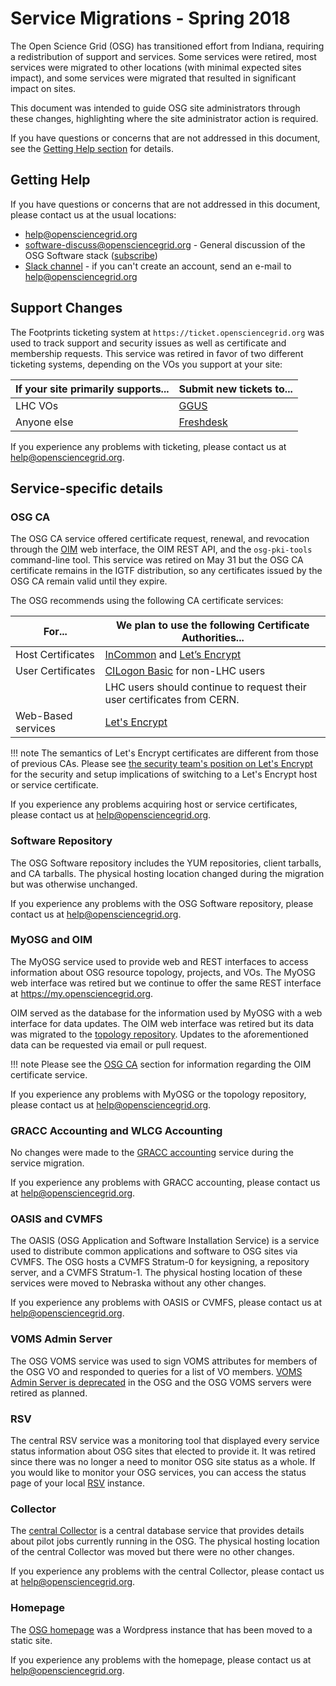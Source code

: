 Service Migrations - Spring 2018
================================

The Open Science Grid (OSG) has transitioned effort from Indiana, requiring a redistribution of support and services.
Some services were retired, most services were migrated to other locations (with minimal expected sites impact),
and some services were migrated that resulted in significant impact on sites.

This document was intended to guide OSG site administrators through these changes, highlighting where the site
administrator action is required.

If you have questions or concerns that are not addressed in this document, see the [Getting Help section](#getting-help)
for details.

Getting Help
------------

If you have questions or concerns that are not addressed in this document, please contact us at the usual locations:

-  [help@opensciencegrid.org](mailto:help@opensciencegrid.org)
-  [software-discuss@opensciencegrid.org](mailto:software-discuss@opensciencegrid.org) -
   General discussion of the OSG Software stack
   ([subscribe](https://listserv.fnal.gov/scripts/wa.exe?SUBED1=SOFTWARE-DISCUSS&A=1))
-  [Slack channel](https://opensciencegrid.slack.com/messages/osg-software) - if you can't create an account, 
   send an e-mail to [help@opensciencegrid.org](mailto:help@opensciencegrid.org)

Support Changes
---------------

The Footprints ticketing system at `https://ticket.opensciencegrid.org` was used to track support and security issues as
well as certificate and membership requests.
This service was retired in favor of two different ticketing systems, depending on the VOs you support at your site:

| If your site primarily supports... | Submit new tickets to...                         |
|------------------------------------|--------------------------------------------------|
| LHC VOs                            | [GGUS](https://ggus.eu)                          |
| Anyone else                        | [Freshdesk](https://support.opensciencegrid.org) |

If you experience any problems with ticketing, please contact us at
[help@opensciencegrid.org](mailto:help@opensciencegrid.org).

Service-specific details
------------------------

### OSG CA ###

The OSG CA service offered certificate request, renewal, and revocation through the [OIM](#myosg-and-oim) web interface, 
the OIM REST API, and the `osg-pki-tools` command-line tool.
This service was retired on May 31 but the OSG CA certificate remains in the IGTF distribution, so any certificates
issued by the OSG CA remain valid until they expire.

The OSG recommends using the following CA certificate services:

| For...             | We plan to use the following Certificate Authorities...                             |
|--------------------|-------------------------------------------------------------------------------------|
| Host  Certificates | [InCommon](https://www.incommon.org/) and [Let’s Encrypt](https://letsencrypt.org/) |
| User Certificates  | [CILogon Basic](https://cilogon.org/) for non-LHC users                             |
|                    | LHC users should continue to request their user certificates from CERN.             |
| Web-Based services | [Let's Encrypt](https://letsencrypt.org)                                            |

!!! note
    The semantics of Let's Encrypt certificates are different from those of previous CAs.
    Please see
    [the security team's position on Let's Encrypt](https://www.opensciencegrid.org/security/LetsEncryptOSGCAbundle/)
    for the security and setup implications of switching to a Let's Encrypt host or service certificate.

If you experience any problems acquiring host or service certificates, please contact us at
[help@opensciencegrid.org](mailto:help@opensciencegrid.org).


### Software Repository ###

The OSG Software repository includes the YUM repositories, client tarballs, and CA tarballs.
The physical hosting location changed during the migration but was otherwise unchanged.

If you experience any problems with the OSG Software repository, please contact us at
[help@opensciencegrid.org](mailto:help@opensciencegrid.org).

### MyOSG and OIM ###

The MyOSG service used to provide web and REST interfaces to access information about OSG resource topology, projects,
and VOs.
The MyOSG web interface was retired but we continue to offer the same REST interface at <https://my.opensciencegrid.org>.

OIM served as the database for the information used by MyOSG with a web
interface for data updates.
The OIM web interface was retired but its data was migrated to the [topology repository](https://github.com/opensciencegrid/topology/).
Updates to the aforementioned data can be requested via email or pull request.

!!! note
    Please see the [OSG CA](#osg-ca) section for information regarding the OIM certificate service.

If you experience any problems with MyOSG or the topology repository, please contact us at
[help@opensciencegrid.org](mailto:help@opensciencegrid.org).

### GRACC Accounting and WLCG Accounting ###

No changes were made to the [GRACC accounting](https://gracc.opensciencegrid.org/d/000000074/gracc-home?orgId=1)
service during the service migration.

If you experience any problems with GRACC accounting, please contact us at
[help@opensciencegrid.org](mailto:help@opensciencegrid.org).

### OASIS and CVMFS ###

The OASIS (OSG Application and Software Installation Service) is a service used to distribute common applications and
software to OSG sites via CVMFS.
The OSG hosts a CVMFS Stratum-0 for keysigning, a repository server, and a CVMFS Stratum-1.
The physical hosting location of these services were moved to Nebraska without any other changes.

If you experience any problems with OASIS or CVMFS, please contact us at
[help@opensciencegrid.org](mailto:help@opensciencegrid.org).

### VOMS Admin Server ###

The OSG VOMS service was used to sign VOMS attributes for members of the OSG VO and responded to queries for a list of
VO members.
[VOMS Admin Server is deprecated](../policy/voms-admin-retire.md) in the OSG and the OSG VOMS servers were retired as planned.

### RSV ###

The central RSV service was a monitoring tool that displayed every service status information about OSG sites that
elected to provide it.
It was retired since there was no longer a need to monitor OSG site status as a whole.
If you would like to monitor your OSG services, you can access the status page of your local
[RSV](https://www.opensciencegrid.org/docs/monitoring/install-rsv/) instance.

### Collector ###

The [central Collector](http://collector.opensciencegrid.org/) is a central database service that provides details about
pilot jobs currently running in the OSG.
The physical hosting location of the central Collector was moved but there were no other changes.

If you experience any problems with the central Collector, please contact us at
[help@opensciencegrid.org](mailto:help@opensciencegrid.org).

### Homepage ###

The [OSG homepage](https://opensciencegrid.org) was a Wordpress instance that has been moved to a static site.

If you experience any problems with the homepage, please contact us at
[help@opensciencegrid.org](mailto:help@opensciencegrid.org).
